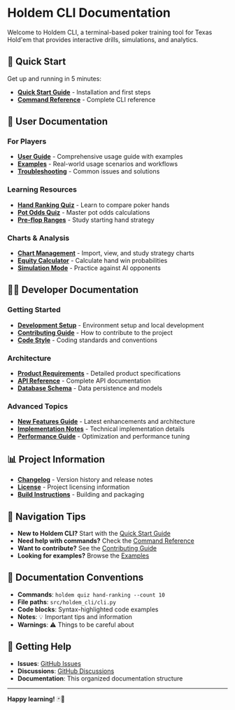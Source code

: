 # Holdem CLI Documentation

Welcome to Holdem CLI, a terminal-based poker training tool for Texas Hold'em that provides interactive drills, simulations, and analytics.

## 🚀 Quick Start

Get up and running in 5 minutes:
- **[Quick Start Guide](user/quick-start.md)** - Installation and first steps
- **[Command Reference](user/commands.md)** - Complete CLI reference

## 📖 User Documentation

### For Players
- **[User Guide](user/guide.md)** - Comprehensive usage guide with examples
- **[Examples](user/examples.md)** - Real-world usage scenarios and workflows
- **[Troubleshooting](user/troubleshooting.md)** - Common issues and solutions

### Learning Resources
- **[Hand Ranking Quiz](user/quizzes/hand-ranking.md)** - Learn to compare poker hands
- **[Pot Odds Quiz](user/quizzes/pot-odds.md)** - Master pot odds calculations
- **[Pre-flop Ranges](user/quizzes/preflop.md)** - Study starting hand strategy

### Charts & Analysis
- **[Chart Management](user/charts.md)** - Import, view, and study strategy charts
- **[Equity Calculator](user/equity.md)** - Calculate hand win probabilities
- **[Simulation Mode](user/simulation.md)** - Practice against AI opponents

## 👩‍💻 Developer Documentation

### Getting Started
- **[Development Setup](developer/setup.md)** - Environment setup and local development
- **[Contributing Guide](developer/contributing.md)** - How to contribute to the project
- **[Code Style](developer/style.md)** - Coding standards and conventions

### Architecture
- **[Product Requirements](developer/prd.md)** - Detailed product specifications
- **[API Reference](developer/api.md)** - Complete API documentation
- **[Database Schema](developer/database.md)** - Data persistence and models

### Advanced Topics
- **[New Features Guide](developer/new-features.md)** - Latest enhancements and architecture
- **[Implementation Notes](developer/implementation.md)** - Technical implementation details
- **[Performance Guide](developer/performance.md)** - Optimization and performance tuning

## 📊 Project Information

- **[Changelog](project/changelog.md)** - Version history and release notes
- **[License](project/license.md)** - Project licensing information
- **[Build Instructions](project/build.md)** - Building and packaging

## 🎯 Navigation Tips

- **New to Holdem CLI?** Start with the [Quick Start Guide](user/quick-start.md)
- **Need help with commands?** Check the [Command Reference](user/commands.md)
- **Want to contribute?** See the [Contributing Guide](developer/contributing.md)
- **Looking for examples?** Browse the [Examples](user/examples.md)

## 📝 Documentation Conventions

- **Commands**: `holdem quiz hand-ranking --count 10`
- **File paths**: `src/holdem_cli/cli.py`
- **Code blocks**: Syntax-highlighted code examples
- **Notes**: 💡 Important tips and information
- **Warnings**: ⚠️ Things to be careful about

## 🤝 Getting Help

- **Issues**: [GitHub Issues](https://github.com/dylanchidambaram/holdem-cli/issues)
- **Discussions**: [GitHub Discussions](https://github.com/dylanchidambaram/holdem-cli/discussions)
- **Documentation**: This organized documentation structure

---

**Happy learning!** 🃏🎯

